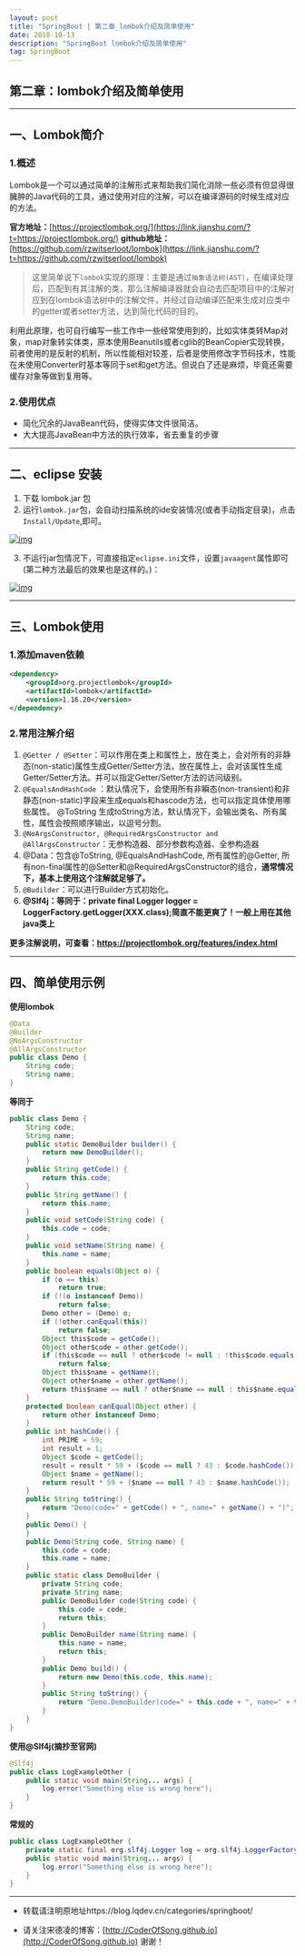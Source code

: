 ```yaml
---
layout: post
title: "SpringBoot | 第二章_lombok介绍及简单使用"
date: 2018-10-13
description: "SpringBoot lombok介绍及简单使用"
tag: SpringBoot 
---   
```


##  第二章：lombok介绍及简单使用

-----

## 一、Lombok简介

### 1.概述

Lombok是一个可以通过简单的注解形式来帮助我们简化消除一些必须有但显得很臃肿的Java代码的工具，通过使用对应的注解，可以在编译源码的时候生成对应的方法。

**官方地址：**[https://projectlombok.org/](https://link.jianshu.com/?t=https://projectlombok.org/)
**github地址：**[https://github.com/rzwitserloot/lombok](https://link.jianshu.com/?t=https://github.com/rzwitserloot/lombok)

> 这里简单说下`lombok`实现的原理：主要是通过`抽象语法树(AST)`，在编译处理后，匹配到有其注解的类，那么注解编译器就会自动去匹配项目中的注解对应到在lombok语法树中的注解文件，并经过自动编译匹配来生成对应类中的getter或者setter方法，达到简化代码的目的。

利用此原理，也可自行编写一些工作中一些经常使用到的，比如实体类转Map对象，map对象转实体类，原本使用Beanutils或者cglib的BeanCopier实现转换，前者使用的是反射的机制，所以性能相对较差，后者是使用修改字节码技术，性能在未使用Converter时基本等同于set和get方法。但说白了还是麻烦，毕竟还需要缓存对象等做到复用等。

### 2.使用优点

- 简化冗余的JavaBean代码，使得实体文件很简洁。
- 大大提高JavaBean中方法的执行效率，省去重复的步骤

--------------

## 二、eclipse 安装

1. 下载 lombok.jar 包
2. 运行`lombok.jar`包，会自动扫描系统的ide安装情况(或者手动指定目录)，点击`Install/Update`,即可。

[![img](http://qiniu.xds123.cn/18-7-12/17556273.jpg)](http://qiniu.xds123.cn/18-7-12/17556273.jpg)

3. 不运行jar包情况下，可直接指定`eclipse.ini`文件，设置`javaagent`属性即可(第二种方法最后的效果也是这样的。)：

[![img](http://qiniu.xds123.cn/18-7-12/10464293.jpg)](http://qiniu.xds123.cn/18-7-12/10464293.jpg)

-------------------------

## 三、Lombok使用

### 1.添加maven依赖

```xml
<dependency>
    <groupId>org.projectlombok</groupId>
    <artifactId>lombok</artifactId>
    <version>1.16.20</version>
</dependency>
```

### 2.常用注解介绍

1. `@Getter / @Setter`：可以作用在类上和属性上，放在类上，会对所有的非静态(non-static)属性生成Getter/Setter方法，放在属性上，会对该属性生成Getter/Setter方法。并可以指定Getter/Setter方法的访问级别。
2. `@EqualsAndHashCode` ：默认情况下，会使用所有非瞬态(non-transient)和非静态(non-static)字段来生成equals和hascode方法，也可以指定具体使用哪些属性。 @ToString 生成toString方法，默认情况下，会输出类名、所有属性，属性会按照顺序输出，以逗号分割。
3. `@NoArgsConstructor, @RequiredArgsConstructor and @AllArgsConstructor`：无参构造器、部分参数构造器、全参构造器
4. @Data：包含@ToString, @EqualsAndHashCode, 所有属性的@Getter, 所有non-final属性的@Setter和@RequiredArgsConstructor的组合，**通常情况下，基本上使用这个注解就足够了。**
5. `@Budilder`：可以进行Builder方式初始化。
6. **@Slf4j：等同于：private final Logger logger = LoggerFactory.getLogger(XXX.class);简直不能更爽了！一般上用在其他java类上**

**更多注解说明，可查看：https://projectlombok.org/features/index.html**

--------------------

## 四、简单使用示例

**使用lombok**

```java
@Data
@Builder
@NoArgsConstructor
@AllArgsConstructor
public class Demo {
    String code;
    String name;
}
```

**等同于**

```java
public class Demo {
    String code;
    String name;
    public static DemoBuilder builder() {
        return new DemoBuilder();
    }
    public String getCode() {
        return this.code;
    }
    public String getName() {
        return this.name;
    }
    public void setCode(String code) {
        this.code = code;
    }
    public void setName(String name) {
        this.name = name;
    }
    public boolean equals(Object o) {
        if (o == this)
            return true;
        if (!(o instanceof Demo))
            return false;
        Demo other = (Demo) o;
        if (!other.canEqual(this))
            return false;
        Object this$code = getCode();
        Object other$code = other.getCode();
        if (this$code == null ? other$code != null : !this$code.equals(other$code))
            return false;
        Object this$name = getName();
        Object other$name = other.getName();
        return this$name == null ? other$name == null : this$name.equals(other$name);
    }
    protected boolean canEqual(Object other) {
        return other instanceof Demo;
    }
    public int hashCode() {
        int PRIME = 59;
        int result = 1;
        Object $code = getCode();
        result = result * 59 + ($code == null ? 43 : $code.hashCode());
        Object $name = getName();
        return result * 59 + ($name == null ? 43 : $name.hashCode());
    }
    public String toString() {
        return "Demo(code=" + getCode() + ", name=" + getName() + ")";
    }
    public Demo() {
    }
    public Demo(String code, String name) {
        this.code = code;
        this.name = name;
    }
    public static class DemoBuilder {
        private String code;
        private String name;
        public DemoBuilder code(String code) {
            this.code = code;
            return this;
        }
        public DemoBuilder name(String name) {
            this.name = name;
            return this;
        }
        public Demo build() {
            return new Demo(this.code, this.name);
        }
        public String toString() {
            return "Demo.DemoBuilder(code=" + this.code + ", name=" + this.name + ")";
        }
    }
}
```

**使用@Slf4j(摘抄至官网)**

```java
@Slf4j
public class LogExampleOther {
    public static void main(String... args) {
        log.error("Something else is wrong here");
    }
}
```

**常规的**

```java
public class LogExampleOther {
    private static final org.slf4j.Logger log = org.slf4j.LoggerFactory.getLogger(LogExampleOther.class);
    public static void main(String... args) {
        log.error("Something else is wrong here");
    }
}
```

-------------------

- 转载请注明原地址https://blog.lqdev.cn/categories/springboot/

- 请关注宋德凌的博客：[http://CoderOfSong.github.io](http://CoderOfSong.github.io) 谢谢！